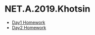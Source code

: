# NET.A.2019.Khotsin

- [Day1 Homework](NET.A.2019.Khotsin.01)
- [Day2 Homework](NET.A.2019.Khotsin.02)
